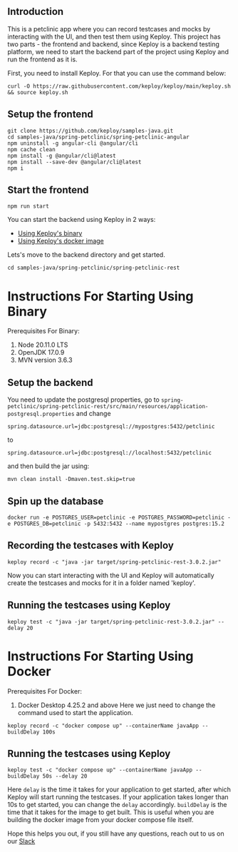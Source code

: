## Introduction

This is a petclinic app where you can record testcases and mocks by interacting with the UI, and then test them using Keploy.
This project has two parts - the frontend and backend, since Keploy is a backend testing platform, we need to start the backend part of the project using Keploy and run the frontend as it is.

First, you need to install Keploy. For that you can use the command below:

```
curl -O https://raw.githubusercontent.com/keploy/keploy/main/keploy.sh && source keploy.sh
```

## Setup the frontend

```
git clone https://github.com/keploy/samples-java.git
cd samples-java/spring-petclinic/spring-petclinic-angular
npm uninstall -g angular-cli @angular/cli
npm cache clean
npm install -g @angular/cli@latest
npm install --save-dev @angular/cli@latest
npm i
```

## Start the frontend

```
npm run start
```

You can start the backend using Keploy in 2 ways:
- [Using Keploy's binary](#binary-guide)
- [Using Keploy's docker image](#docker-guide)

Lets's move to the backend directory and get started.

```
cd samples-java/spring-petclinic/spring-petclinic-rest
```

# Instructions For Starting Using Binary <a name="binary-guide"></a>

Prerequisites For Binary:
1. Node 20.11.0 LTS
2. OpenJDK 17.0.9
3. MVN version 3.6.3

## Setup the backend

You need to update the postgresql properties, go to
`spring-petclinic/spring-petclinic-rest/src/main/resources/application-postgresql.properties`
and change

```
spring.datasource.url=jdbc:postgresql://mypostgres:5432/petclinic
```

to

```
spring.datasource.url=jdbc:postgresql://localhost:5432/petclinic
```
and then build the jar using:

```
mvn clean install -Dmaven.test.skip=true
```

## Spin up the database

```
docker run -e POSTGRES_USER=petclinic -e POSTGRES_PASSWORD=petclinic -e POSTGRES_DB=petclinic -p 5432:5432 --name mypostgres postgres:15.2
```

## Recording the testcases with Keploy

```
keploy record -c "java -jar target/spring-petclinic-rest-3.0.2.jar"
```
Now you can start interacting with the UI and Keploy will automatically create the testcases and mocks for it in a folder named 'keploy'.

## Running the testcases using Keploy

```
keploy test -c "java -jar target/spring-petclinic-rest-3.0.2.jar" --delay 20
```

# Instructions For Starting Using Docker <a name="docker-guide"></a>

Prerequisites For Docker:
1.  Docker Desktop 4.25.2 and above
Here we just need to change the command used to start the application.

```
keploy record -c "docker compose up" --containerName javaApp --buildDelay 100s
```

## Running the testcases using Keploy

```
keploy test -c "docker compose up" --containerName javaApp --buildDelay 50s --delay 20
```
Here `delay` is the time it takes for your application to get started, after which Keploy will start running the testcases. If your application takes longer than 10s to get started, you can change the `delay` accordingly.
`buildDelay` is the time that it takes for the image to get built. This is useful when you are building the docker image from your docker compose file itself.

Hope this helps you out, if you still have any questions, reach out to us on our [Slack](https://join.slack.com/t/keploy/shared_invite/zt-12rfbvc01-o54cOG0X1G6eVJTuI_orSA)